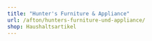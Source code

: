 ```yaml
---
title: "Hunter's Furniture & Appliance"
url: /afton/hunters-furniture-und-appliance/
shop: Haushaltsartikel
---
```

